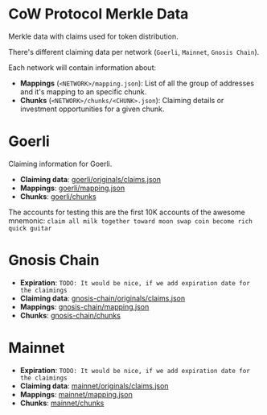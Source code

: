 # CoW Protocol Merkle Data

Merkle data with claims used for token distribution.

There's different claiming data per network (`Goerli`, `Mainnet`, `Gnosis Chain`).

Each network will contain information about:

- **Mappings** (`<NETWORK>/mapping.json`): List of all the group of addresses and it's mapping to an specific chunk.
- **Chunks** (`<NETWORK>/chunks/<CHUNK>.json`): Claiming details or investment opportunities for a given chunk.

# Goerli

Claiming information for Goerli.

- **Claiming data**: [goerli/originals/claims.json](goerli/originals/claims.json)
- **Mappings**: [goerli/mapping.json](goerli/mapping.json)
- **Chunks**: [goerli/chunks](goerli/chunks)

The accounts for testing this are the first 10K accounts of the awesome mnemonic:
`claim all milk together toward moon swap coin become rich quick guitar`

# Gnosis Chain

- **Expiration**: `TODO: It would be nice, if we add expiration date for the claimings`
- **Claiming data**: [gnosis-chain/originals/claims.json](gnosis-chain/originals/claims.json)
- **Mappings**: [gnosis-chain/mapping.json](gnosis-chain/mapping.json)
- **Chunks**: [gnosis-chain/chunks](gnosis-chain/chunks)

# Mainnet

- **Expiration**: `TODO: It would be nice, if we add expiration date for the claimings`
- **Claiming data**: [mainnet/originals/claims.json](mainnet/originals/claims.json)
- **Mappings**: [mainnet/mapping.json](mainnet/mapping.json)
- **Chunks**: [mainnet/chunks](mainnet/chunks)
